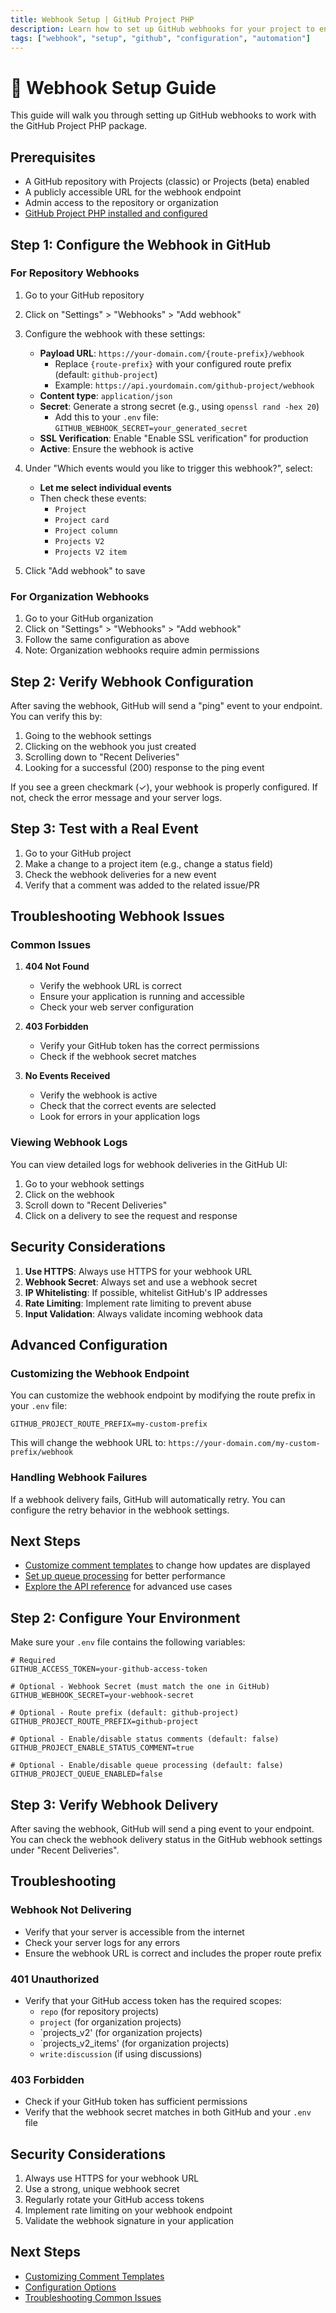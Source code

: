 ```yaml
---
title: Webhook Setup | GitHub Project PHP
description: Learn how to set up GitHub webhooks for your project to enable automatic comments on project item changes.
tags: ["webhook", "setup", "github", "configuration", "automation"]
---
```


# 🔄 Webhook Setup Guide

This guide will walk you through setting up GitHub webhooks to work with the GitHub Project PHP package.

## Prerequisites

- A GitHub repository with Projects (classic) or Projects (beta) enabled
- A publicly accessible URL for the webhook endpoint
- Admin access to the repository or organization
- [GitHub Project PHP installed and configured](./installation)

## Step 1: Configure the Webhook in GitHub

### For Repository Webhooks

1. Go to your GitHub repository
2. Click on "Settings" > "Webhooks" > "Add webhook"
3. Configure the webhook with these settings:

   - **Payload URL**: `https://your-domain.com/{route-prefix}/webhook`
     - Replace `{route-prefix}` with your configured route prefix (default: `github-project`)
     - Example: `https://api.yourdomain.com/github-project/webhook`
   - **Content type**: `application/json`
   - **Secret**: Generate a strong secret (e.g., using `openssl rand -hex 20`)
     - Add this to your `.env` file: `GITHUB_WEBHOOK_SECRET=your_generated_secret`
   - **SSL Verification**: Enable "Enable SSL verification" for production
   - **Active**: Ensure the webhook is active

4. Under "Which events would you like to trigger this webhook?", select:
   - **Let me select individual events**
   - Then check these events:
     - `Project`
     - `Project card`
     - `Project column`
     - `Projects V2`
     - `Projects V2 item`

5. Click "Add webhook" to save

### For Organization Webhooks

1. Go to your GitHub organization
2. Click on "Settings" > "Webhooks" > "Add webhook"
3. Follow the same configuration as above
4. Note: Organization webhooks require admin permissions

## Step 2: Verify Webhook Configuration

After saving the webhook, GitHub will send a "ping" event to your endpoint. You can verify this by:

1. Going to the webhook settings
2. Clicking on the webhook you just created
3. Scrolling down to "Recent Deliveries"
4. Looking for a successful (200) response to the ping event

If you see a green checkmark (✓), your webhook is properly configured. If not, check the error message and your server logs.

## Step 3: Test with a Real Event

1. Go to your GitHub project
2. Make a change to a project item (e.g., change a status field)
3. Check the webhook deliveries for a new event
4. Verify that a comment was added to the related issue/PR

## Troubleshooting Webhook Issues

### Common Issues

1. **404 Not Found**
   - Verify the webhook URL is correct
   - Ensure your application is running and accessible
   - Check your web server configuration

2. **403 Forbidden**
   - Verify your GitHub token has the correct permissions
   - Check if the webhook secret matches

3. **No Events Received**
   - Verify the webhook is active
   - Check that the correct events are selected
   - Look for errors in your application logs

### Viewing Webhook Logs

You can view detailed logs for webhook deliveries in the GitHub UI:

1. Go to your webhook settings
2. Click on the webhook
3. Scroll down to "Recent Deliveries"
4. Click on a delivery to see the request and response

## Security Considerations

1. **Use HTTPS**: Always use HTTPS for your webhook URL
2. **Webhook Secret**: Always set and use a webhook secret
3. **IP Whitelisting**: If possible, whitelist GitHub's IP addresses
4. **Rate Limiting**: Implement rate limiting to prevent abuse
5. **Input Validation**: Always validate incoming webhook data

## Advanced Configuration

### Customizing the Webhook Endpoint

You can customize the webhook endpoint by modifying the route prefix in your `.env` file:

```env
GITHUB_PROJECT_ROUTE_PREFIX=my-custom-prefix
```

This will change the webhook URL to: `https://your-domain.com/my-custom-prefix/webhook`

### Handling Webhook Failures

If a webhook delivery fails, GitHub will automatically retry. You can configure the retry behavior in the webhook settings.

## Next Steps

- [Customize comment templates](../advanced/templates) to change how updates are displayed
- [Set up queue processing](../configuration#queue-configuration) for better performance
- [Explore the API reference](../advanced/api-reference) for advanced use cases

## Step 2: Configure Your Environment

Make sure your `.env` file contains the following variables:

```env
# Required
GITHUB_ACCESS_TOKEN=your-github-access-token

# Optional - Webhook Secret (must match the one in GitHub)
GITHUB_WEBHOOK_SECRET=your-webhook-secret

# Optional - Route prefix (default: github-project)
GITHUB_PROJECT_ROUTE_PREFIX=github-project

# Optional - Enable/disable status comments (default: false)
GITHUB_PROJECT_ENABLE_STATUS_COMMENT=true

# Optional - Enable/disable queue processing (default: false)
GITHUB_PROJECT_QUEUE_ENABLED=false
```

## Step 3: Verify Webhook Delivery

After saving the webhook, GitHub will send a ping event to your endpoint. You can check the webhook delivery status in the GitHub webhook settings under "Recent Deliveries".

## Troubleshooting

### Webhook Not Delivering
- Verify that your server is accessible from the internet
- Check your server logs for any errors
- Ensure the webhook URL is correct and includes the proper route prefix

### 401 Unauthorized
- Verify that your GitHub access token has the required scopes:
  - `repo` (for repository projects)
  - `project` (for organization projects)
  - `projects_v2' (for organization projects)
  - `projects_v2_items' (for organization projects)
  - `write:discussion` (if using discussions)

### 403 Forbidden
- Check if your GitHub token has sufficient permissions
- Verify that the webhook secret matches in both GitHub and your `.env` file

## Security Considerations

1. Always use HTTPS for your webhook URL
2. Use a strong, unique webhook secret
3. Regularly rotate your GitHub access tokens
4. Implement rate limiting on your webhook endpoint
5. Validate the webhook signature in your application

## Next Steps

- [Customizing Comment Templates](./../advanced/templates)
- [Configuration Options](./configuration)
- [Troubleshooting Common Issues](./../support/troubleshooting)
